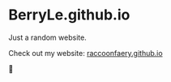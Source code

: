 # BerryLe.github.io

Just a random website.

Check out my website: [raccoonfaery.github.io](https://raccoonfaery.github.io)

:sparkling_heart:

